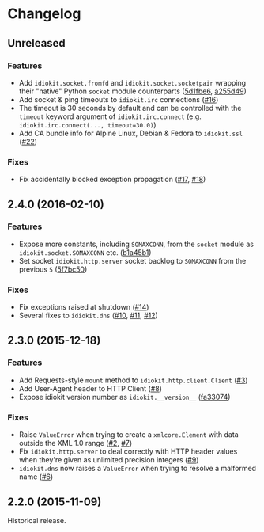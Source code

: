 # Changelog

## Unreleased

### Features

 * Add ```idiokit.socket.fromfd``` and ```idiokit.socket.socketpair``` wrapping their "native" Python ```socket``` module counterparts  ([5d1fbe6](https://github.com/abusesa/idiokit/commit/5d1fbe659b07be423d69d244066bd0a8568ab095), [a255d49](https://github.com/abusesa/idiokit/commit/a255d49abbe4c232d9372431ecc5c65c781bf9bd))
 * Add socket & ping timeouts to ```idiokit.irc``` connections ([#16](https://github.com/abusesa/idiokit/pull/16))
  * The timeout is 30 seconds by default and can be controlled with the ```timeout``` keyword argument of ```idiokit.irc.connect``` (e.g. ```idiokit.irc.connect(..., timeout=30.0)```)
 * Add CA bundle info for Alpine Linux, Debian & Fedora to ```idiokit.ssl``` ([#22](https://github.com/abusesa/idiokit/pull/22))

### Fixes

 * Fix accidentally blocked exception propagation ([#17](https://github.com/abusesa/idiokit/issues/17), [#18](https://github.com/abusesa/idiokit/pull/18))

## 2.4.0 (2016-02-10)

### Features

 * Expose more constants, including ```SOMAXCONN```, from the ```socket``` module as ```idiokit.socket.SOMAXCONN``` etc. ([b1a45b1](https://github.com/abusesa/idiokit/commit/b1a45b1f9dc33f966fe1229fb2991cb6f7cef664))
 * Set socket ```idiokit.http.server``` socket backlog to ```SOMAXCONN``` from the previous ```5``` ([5f7bc50](https://github.com/abusesa/idiokit/commit/5f7bc50253040c9279be3360ea9f9bf63ad0cb6e))

### Fixes

 * Fix exceptions raised at shutdown ([#14](https://github.com/abusesa/idiokit/issues/14))
 * Several fixes to ```idiokit.dns``` ([#10](https://github.com/abusesa/idiokit/pull/10), [#11](https://github.com/abusesa/idiokit/pull/11), [#12](https://github.com/abusesa/idiokit/pull/12))

## 2.3.0 (2015-12-18)

### Features

 * Add Requests-style ```mount``` method to ```idiokit.http.client.Client``` ([#3](https://github.com/abusesa/idiokit/pull/3))
 * Add User-Agent header to HTTP Client ([#8](https://github.com/abusesa/idiokit/pull/8))
 * Expose idiokit version number as ```idiokit.__version__``` ([fa33074](https://github.com/abusesa/idiokit/commit/fa330749b7c8643e648b78bd992dca9e03945496))

### Fixes

 * Raise ```ValueError``` when trying to create a ```xmlcore.Element``` with data outside the XML 1.0 range ([#2](https://github.com/abusesa/idiokit/pull/2), [#7](https://github.com/abusesa/idiokit/pull/7))
 * Fix ```idiokit.http.server``` to deal correctly with HTTP header values when they're given as unlimited precision integers ([#9](https://github.com/abusesa/idiokit/pull/9))
 * ```idiokit.dns``` now raises a ```ValueError``` when trying to resolve a malformed name ([#6](https://github.com/abusesa/idiokit/pull/6))

## 2.2.0 (2015-11-09)

Historical release.
